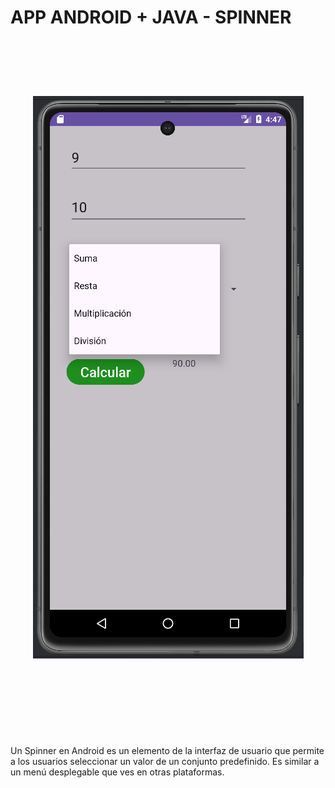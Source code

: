 # APP ANDROID + JAVA - SPINNER

<br>
 <h1 align="center">
  <br>
  <img src="https://github.com/IvBanzaga/ControlSpinner/blob/master/img/captura.png" alt="Android Studio">
  <br>
  <br>
</h1>
<br>
<br>

<ol>
  <!--<li><a href="https://dbdocs.io/ivan.cpweb/urbanManager" target="_blank">Documentación Base de datos de UrbanManager</a></li>-->
</ol>

<br>
<p>Un Spinner  en  Android  es  un  elemento  de  la 
interfaz de usuario que permite a los usuarios 
seleccionar un valor de un conjunto predefinido. Es 
similar  a  un  menú  desplegable  que  ves  en  otras 
plataformas.
 </p>
<br>
